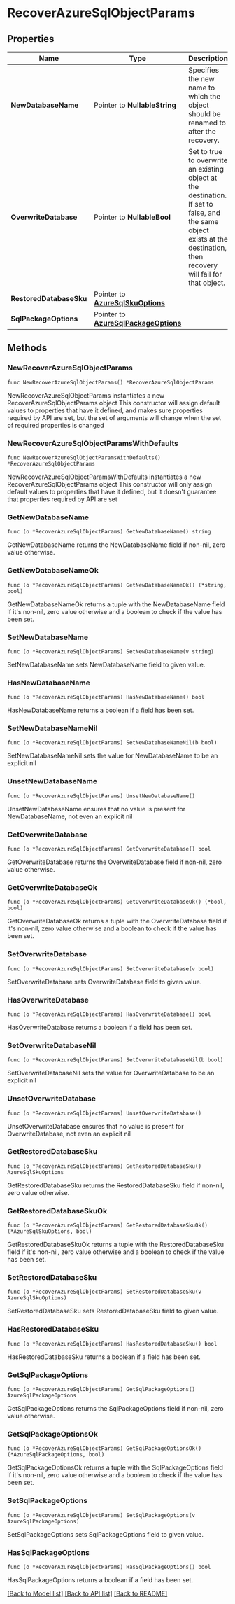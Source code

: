 # RecoverAzureSqlObjectParams

## Properties

Name | Type | Description | Notes
------------ | ------------- | ------------- | -------------
**NewDatabaseName** | Pointer to **NullableString** | Specifies the new name to which the object should be renamed to after the recovery. | [optional] 
**OverwriteDatabase** | Pointer to **NullableBool** | Set to true to overwrite an existing object at the destination. If set to false, and the same object exists at the destination, then recovery will fail for that object. | [optional] 
**RestoredDatabaseSku** | Pointer to [**AzureSqlSkuOptions**](AzureSqlSkuOptions.md) |  | [optional] 
**SqlPackageOptions** | Pointer to [**AzureSqlPackageOptions**](AzureSqlPackageOptions.md) |  | [optional] 

## Methods

### NewRecoverAzureSqlObjectParams

`func NewRecoverAzureSqlObjectParams() *RecoverAzureSqlObjectParams`

NewRecoverAzureSqlObjectParams instantiates a new RecoverAzureSqlObjectParams object
This constructor will assign default values to properties that have it defined,
and makes sure properties required by API are set, but the set of arguments
will change when the set of required properties is changed

### NewRecoverAzureSqlObjectParamsWithDefaults

`func NewRecoverAzureSqlObjectParamsWithDefaults() *RecoverAzureSqlObjectParams`

NewRecoverAzureSqlObjectParamsWithDefaults instantiates a new RecoverAzureSqlObjectParams object
This constructor will only assign default values to properties that have it defined,
but it doesn't guarantee that properties required by API are set

### GetNewDatabaseName

`func (o *RecoverAzureSqlObjectParams) GetNewDatabaseName() string`

GetNewDatabaseName returns the NewDatabaseName field if non-nil, zero value otherwise.

### GetNewDatabaseNameOk

`func (o *RecoverAzureSqlObjectParams) GetNewDatabaseNameOk() (*string, bool)`

GetNewDatabaseNameOk returns a tuple with the NewDatabaseName field if it's non-nil, zero value otherwise
and a boolean to check if the value has been set.

### SetNewDatabaseName

`func (o *RecoverAzureSqlObjectParams) SetNewDatabaseName(v string)`

SetNewDatabaseName sets NewDatabaseName field to given value.

### HasNewDatabaseName

`func (o *RecoverAzureSqlObjectParams) HasNewDatabaseName() bool`

HasNewDatabaseName returns a boolean if a field has been set.

### SetNewDatabaseNameNil

`func (o *RecoverAzureSqlObjectParams) SetNewDatabaseNameNil(b bool)`

 SetNewDatabaseNameNil sets the value for NewDatabaseName to be an explicit nil

### UnsetNewDatabaseName
`func (o *RecoverAzureSqlObjectParams) UnsetNewDatabaseName()`

UnsetNewDatabaseName ensures that no value is present for NewDatabaseName, not even an explicit nil
### GetOverwriteDatabase

`func (o *RecoverAzureSqlObjectParams) GetOverwriteDatabase() bool`

GetOverwriteDatabase returns the OverwriteDatabase field if non-nil, zero value otherwise.

### GetOverwriteDatabaseOk

`func (o *RecoverAzureSqlObjectParams) GetOverwriteDatabaseOk() (*bool, bool)`

GetOverwriteDatabaseOk returns a tuple with the OverwriteDatabase field if it's non-nil, zero value otherwise
and a boolean to check if the value has been set.

### SetOverwriteDatabase

`func (o *RecoverAzureSqlObjectParams) SetOverwriteDatabase(v bool)`

SetOverwriteDatabase sets OverwriteDatabase field to given value.

### HasOverwriteDatabase

`func (o *RecoverAzureSqlObjectParams) HasOverwriteDatabase() bool`

HasOverwriteDatabase returns a boolean if a field has been set.

### SetOverwriteDatabaseNil

`func (o *RecoverAzureSqlObjectParams) SetOverwriteDatabaseNil(b bool)`

 SetOverwriteDatabaseNil sets the value for OverwriteDatabase to be an explicit nil

### UnsetOverwriteDatabase
`func (o *RecoverAzureSqlObjectParams) UnsetOverwriteDatabase()`

UnsetOverwriteDatabase ensures that no value is present for OverwriteDatabase, not even an explicit nil
### GetRestoredDatabaseSku

`func (o *RecoverAzureSqlObjectParams) GetRestoredDatabaseSku() AzureSqlSkuOptions`

GetRestoredDatabaseSku returns the RestoredDatabaseSku field if non-nil, zero value otherwise.

### GetRestoredDatabaseSkuOk

`func (o *RecoverAzureSqlObjectParams) GetRestoredDatabaseSkuOk() (*AzureSqlSkuOptions, bool)`

GetRestoredDatabaseSkuOk returns a tuple with the RestoredDatabaseSku field if it's non-nil, zero value otherwise
and a boolean to check if the value has been set.

### SetRestoredDatabaseSku

`func (o *RecoverAzureSqlObjectParams) SetRestoredDatabaseSku(v AzureSqlSkuOptions)`

SetRestoredDatabaseSku sets RestoredDatabaseSku field to given value.

### HasRestoredDatabaseSku

`func (o *RecoverAzureSqlObjectParams) HasRestoredDatabaseSku() bool`

HasRestoredDatabaseSku returns a boolean if a field has been set.

### GetSqlPackageOptions

`func (o *RecoverAzureSqlObjectParams) GetSqlPackageOptions() AzureSqlPackageOptions`

GetSqlPackageOptions returns the SqlPackageOptions field if non-nil, zero value otherwise.

### GetSqlPackageOptionsOk

`func (o *RecoverAzureSqlObjectParams) GetSqlPackageOptionsOk() (*AzureSqlPackageOptions, bool)`

GetSqlPackageOptionsOk returns a tuple with the SqlPackageOptions field if it's non-nil, zero value otherwise
and a boolean to check if the value has been set.

### SetSqlPackageOptions

`func (o *RecoverAzureSqlObjectParams) SetSqlPackageOptions(v AzureSqlPackageOptions)`

SetSqlPackageOptions sets SqlPackageOptions field to given value.

### HasSqlPackageOptions

`func (o *RecoverAzureSqlObjectParams) HasSqlPackageOptions() bool`

HasSqlPackageOptions returns a boolean if a field has been set.


[[Back to Model list]](../README.md#documentation-for-models) [[Back to API list]](../README.md#documentation-for-api-endpoints) [[Back to README]](../README.md)


